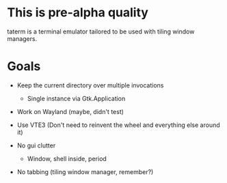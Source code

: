 # This is pre-alpha quality

taterm is a terminal emulator tailored to be used with tiling window managers.

# Goals

* Keep the current directory over multiple invocations
    * Single instance via Gtk.Application

* Work on Wayland (maybe, didn't test)

* Use VTE3 (Don't need to reinvent the wheel and everything else around it)

* No gui clutter
    * Window, shell inside, period

* No tabbing (tiling window manager, remember?)
